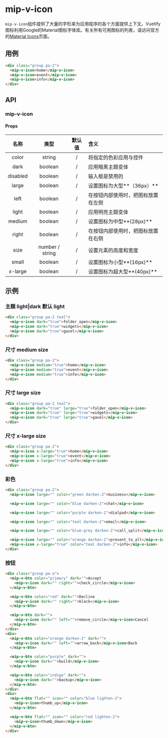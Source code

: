 # mip-v-icon

`mip-v-icon`组件提供了大量的字形来为应用程序的各个方面提供上下文。Vuetify图标利用Google的Material图标字体库。有关所有可用图标的列表，请访问官方的<a href="https://material.io/icons/" target="_blank" rel="noopener">Material Icons</a>页面。

## 用例

```html
<div class="group pa-2">
  <mip-v-icon>home</mip-v-icon>
  <mip-v-icon>event</mip-v-icon>
  <mip-v-icon>info</mip-v-icon>
</div>
```

## API

### mip-v-icon

#### Props

名称|类型|默认值|含义
:--:|:--:|:--:|:---
color|string|/|将指定的色彩应用与控件
dark|boolean|/|应用暗黑主题变体
disabled|boolean|/|输入框是禁用的
large|boolean|/|设置图标为大型**（36px）**
left|boolean|/|在按钮内部使用时，把图标放置在左侧
light|boolean|/|应用明亮主题变体
medium|boolean|/|设置图标为中型**(28px)**
right|boolean|/|在按钮内部使用时，把图标放置在右侧
size|number / string|/|设置元素的高度和宽度
small|boolean|/|设置图标为小型**(16px)**
x-large|boolean|/|设置图标为超大型**(40px)**

## 示例

### 主题 light|dark 默认 light

```html
<div class="group pa-2 teal">
  <mip-v-icon dark="true">folder_open</mip-v-icon>
  <mip-v-icon dark="true">widgets</mip-v-icon>
  <mip-v-icon dark="true">gavel</mip-v-icon>
</div>
```

### 尺寸 medium size

```html
<div class="group pa-2">
  <mip-v-icon medium="true">home</mip-v-icon>
  <mip-v-icon medium="true">event</mip-v-icon>
  <mip-v-icon medium="true">info</mip-v-icon>
</div>
```

### 尺寸 large size

```html
<div class="group pa-2 teal">
  <mip-v-icon dark="true" large="true">folder_open</mip-v-icon>
  <mip-v-icon dark="true" large="true">widgets</mip-v-icon>
  <mip-v-icon dark="true" large="true">gavel</mip-v-icon>
</div>
```

### 尺寸 x-large size

```html
<div class="group pa-2">
  <mip-v-icon x-large="true">home</mip-v-icon>
  <mip-v-icon x-large="true">event</mip-v-icon>
  <mip-v-icon x-large="true">info</mip-v-icon>
</div>
```

### 彩色

```html
<div class="group pa-2">
  <mip-v-icon large="" color="green darken-2">business</mip-v-icon>

  <mip-v-icon large="" color="blue darken-2">chat</mip-v-icon>

  <mip-v-icon large="" color="purple darken-2">dialpad</mip-v-icon>

  <mip-v-icon large="" color="teal darken-2">email</mip-v-icon>

  <mip-v-icon large="" color="blue-grey darken-2">call_split</mip-v-icon>

  <mip-v-icon large="" color="orange darken-2">present_to_all</mip-v-icon>
  <mip-v-icon x-large="true" color="teal darken-2">info</mip-v-icon>
</div>
```

### 按钮

```html
<div class="group pa-a">
  <mip-v-btn color="primary" dark="">Accept
    <mip-v-icon dark="" right="">check_circle</mip-v-icon>
  </mip-v-btn>

  <mip-v-btn color="red" dark="">Decline
    <mip-v-icon dark="" right="">block</mip-v-icon>
  </mip-v-btn>

  <mip-v-btn dark="">
    <mip-v-icon dark="" left="">remove_circle</mip-v-icon>Cancel
  </mip-v-btn>
</div>
<div>
  <mip-v-btn color="orange darken-2" dark="">
    <mip-v-icon dark="" left="">arrow_back</mip-v-icon>Back
  </mip-v-btn>

  <mip-v-btn color="purple" dark="">
    <mip-v-icon dark="">build</mip-v-icon>
  </mip-v-btn>

  <mip-v-btn color="indigo" dark="">
    <mip-v-icon dark="">backup</mip-v-icon>
  </mip-v-btn>
</div>
<div>
  <mip-v-btn flat="" icon="" color="blue lighten-2">
    <mip-v-icon>thumb_up</mip-v-icon>
  </mip-v-btn>

  <mip-v-btn flat="" icon="" color="red lighten-2">
    <mip-v-icon>thumb_down</mip-v-icon>
  </mip-v-btn>
</div>
```
